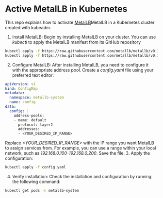 # Active MetalLB in Kubernetes

This repo explains how to activate [MetalLB](https://metallb.universe.tf/)MetalLB in a Kubernetes cluster created with kubeadm.

1. Install MetalLB: Begin by installing MetalLB on your cluster. You can use *kubectl* to apply the MetalLB manifest from its GitHub repository
```bash
kubectl apply -f https://raw.githubusercontent.com/metallb/metallb/v0.10.2/manifests/namespace.yaml
kubectl apply -f https://raw.githubusercontent.com/metallb/metallb/v0.10.2/manifests/metallb.yaml
```
2. Configure MetalLB: After installing MetalLB, you need to configure it with the appropriate address pool. Create a *config.yaml* file using your preferred text editor:
```yaml
apiVersion: v1
kind: ConfigMap
metadata:
  namespace: metallb-system
  name: config
data:
  config: |
    address-pools:
    - name: default
      protocol: layer2
      addresses:
      - <YOUR_DESIRED_IP_RANGE>
```
Replace *<YOUR_DESIRED_IP_RANGE>* with the IP range you want MetalLB to assign services from. For example, you can use a range within your local network, such as *192.168.0.100-192.168.0.200*. Save the file.
3. Apply the configuration:
```bash
kubectl apply -f config.yaml
```
4. Verify installation: Check the installation and configuration by running the following command:
```bash
kubectl get pods -n metallb-system
```
